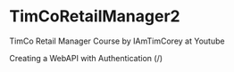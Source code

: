 # TimCoRetailManager2
TimCo Retail Manager Course by IAmTimCorey at Youtube

Creating a WebAPI with Authentication (/)
